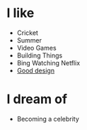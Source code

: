 # I like

- Cricket
- Summer
- Video Games
- Building Things
- Bing Watching Netflix
- [Good design](/)

# I dream of

- Becoming a celebrity

